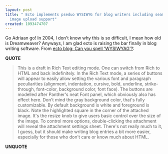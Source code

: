 ```yaml
---
layout: post
title: " Ecto implements pseduo WYSIWYG for blog writers including seamless, integrated
  image upload support"
created: 1093474707
---
```

<p>Go Adriaan go! In 2004, I don't know why this is so difficult, I mean how old is Dreamweaver? Anyways, I am glad ecto is raising the bar finally in blog writing software. From <a href="http://ecto.kung-foo.tv/archives/001092.php">ecto blog: Can you spell 'WYSIWYAG'?</a>:</p><p><strong>QUOTE</strong></p><blockquote>This is a draft in Rich Text editing mode. One can switch from Rich to HTML and back indefinitely. In the Rich Text mode, a series of buttons will appear to easily allow setting the various font and paragraph peculiarities (alignment, indentation, cursive, bold, underline, strike-through, font-color, background color, font face). The buttons are modelled after Panther's neat Font panel, which obviously also has effect here. Don't mind the gray background color, that's fully customizable. By default background is white and foreground is black. Note the highlighted square in the corner of the attached image. It's the resize knob to give users basic control over the size of the image. To control more options, double-clicking the attachment will reveal the attachment settings sheet. There's not really much to it, I guess, but it should make writing blog entries a bit more easier, especially for those who don't care or know much about HTML.</blockquote><p><strong>UNQUOTE</strong></p>
